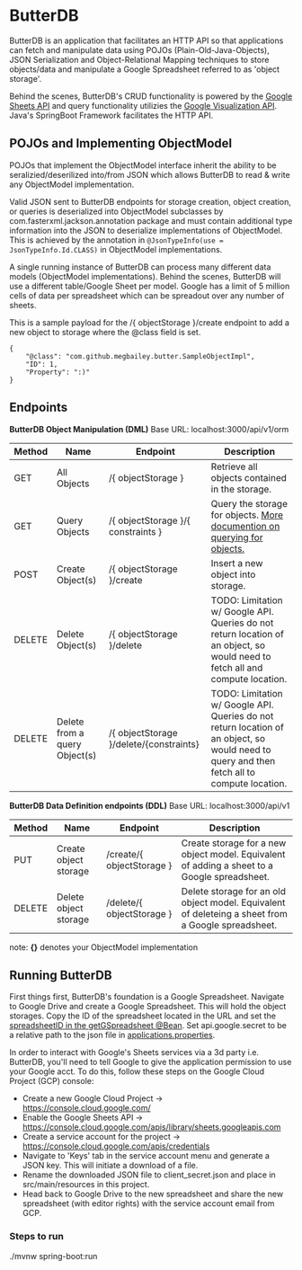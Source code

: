 # ButterDB
ButterDB is an application that facilitates an HTTP API so that applications can fetch and manipulate data using POJOs (Plain-Old-Java-Objects), JSON Serialization and Object-Relational Mapping techniques to store objects/data and manipulate a Google Spreadsheet referred to as 'object storage'.

Behind the scenes, ButterDB's CRUD functionality is powered by the [Google Sheets API](https://developers.google.com/sheets/api/reference/rest)
and query functionality utilizies the [Google Visualization API](https://developers.google.com/chart/interactive/docs/reference). Java's SpringBoot Framework facilitates the HTTP API.


## POJOs and Implementing ObjectModel
POJOs that implement the ObjectModel interface inherit the ability to be seralizied/deserilized into/from JSON which allows ButterDB to read & write any ObjectModel implementation. 

Valid JSON sent to ButterDB endpoints for storage creation, object creation, or queries is deserialized into ObjectModel subclasses by com.fasterxml.jackson.annotation package and must contain additional type information into the JSON to deserialize implementations of ObjectModel. This is achieved by the annotation in `@JsonTypeInfo(use = JsonTypeInfo.Id.CLASS)` in ObjectModel implementations.

A single running instance of ButterDB can process many different data models (ObjectModel implementations). Behind the scenes, ButterDB will use a different table/Google Sheet per model. Google has a limit of 5 million cells of data per spreadsheet which can be spreadout over any number of sheets.

This is a sample payload for the /{ objectStorage }/create endpoint to add a new object to storage where the @class field is set.
```
{
    "@class": "com.github.megbailey.butter.SampleObjectImpl",
    "ID": 1,
    "Property": ":)"
}
```

## Endpoints

**ButterDB Object Manipulation (DML)**
Base URL: localhost:3000/api/v1/orm

| Method | Name | Endpoint | Description |
|-----|-----|-----|-----|
| GET | All Objects | /{ objectStorage } | Retrieve all objects contained in the storage.
| GET | Query Objects | /{ objectStorage }/{ constraints } | Query the storage for objects. [More documention on querying for objects.](/docs/butterdb-query.md)
| POST | Create Object(s) | /{ objectStorage }/create | Insert a new object into storage.
| DELETE | Delete Object(s) | /{ objectStorage }/delete | TODO: Limitation w/ Google API. Queries do not return location of an object, so would need to fetch all and compute location. 
| DELETE | Delete from a query Object(s) | /{ objectStorage }/delete/{constraints} |  TODO: Limitation w/ Google API. Queries do not return location of an object, so would need to query and then fetch all to compute location.

**ButterDB Data Definition endpoints (DDL)**
Base URL: localhost:3000/api/v1

| Method | Name | Endpoint | Description |
|-----|-----|-----|-----|
| PUT | Create object storage | /create/{ objectStorage } | Create storage for a new object model. Equivalent of adding a sheet to a Google spreadsheet.
| DELETE | Delete object storage | /delete/{ objectStorage } | Delete storage for an old object model. Equivalent of deleteing a sheet from a Google spreadsheet.

note: **{}** denotes your ObjectModel implementation

## Running ButterDB

First things first, ButterDB's foundation is a Google Spreadsheet. 
Navigate to Google Drive and create a Google Spreadsheet. This will hold the object storages. 
Copy the ID of the spreadsheet located in the URL and set the [spreadsheetID in the getGSpreadsheet @Bean](./src/main/java/com/github/megbailey/butter/ButterDBApp). 
Set api.google.secret to be a relative path to the json file in [applications.properties](./src/main/resources/applications.properties).

In order to interact with Google's Sheets services via a 3d party i.e. ButterDB, you'll need to tell Google to give the application permission to use your Google acct.
To do this, follow these steps on the Google Cloud Project (GCP) console: 

- Create a new Google Cloud Project -> https://console.cloud.google.com/
- Enable the Google Sheets API -> https://console.cloud.google.com/apis/library/sheets.googleapis.com
- Create a service account for the project -> https://console.cloud.google.com/apis/credentials
- Navigate to 'Keys' tab in the service account menu and generate a JSON key. This will initiate a download of a file.
- Rename the downloaded JSON file to client_secret.json and place in src/main/resources in this project.
- Head back to Google Drive to the new spreadsheet and share the new spreadsheet (with editor rights) with the service account email from GCP. 

### Steps to run 
./mvnw spring-boot:run
